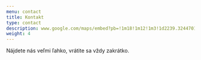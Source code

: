 ```yaml
---
menu: contact
title: Kontakt
type: contact
description: www.google.com/maps/embed?pb=!1m18!1m12!1m3!1d2239.324470130868!2d17.10649853959983!3d48.13260031340803!2m3!1f0!2f0!3f0!3m2!1i1024!2i768!4f13.1!3m3!1m2!1s0x476c896e750cecbf%3A0xcf44c74fc7d536d!2sAupark!5e0!3m2!1ssk!2ssk!4v1511180852698
weight: 4
---
```

Nájdete nás veľmi ľahko, vrátite sa vždy zakrátko.
